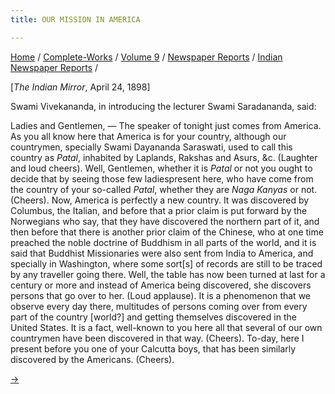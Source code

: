 ```yaml
---
title: OUR MISSION IN AMERICA

---
```



[Home](../../../../index.htm) /
[Complete-Works](../../../complete_works.htm) / [Volume
9](../../volume_9_contents.htm) / [Newspaper
Reports](../newspaper_reports_contents.htm) / [Indian Newspaper
Reports](indian_newspaper_contents.htm) /



\[*The Indian Mirror*, April 24, 1898\]

Swami Vivekananda, in introducing the lecturer Swami Saradananda, said:

Ladies and Gentlemen, — The speaker of tonight just comes from America.
As you all know here that America is for your country, although our
countrymen, specially Swami Dayananda Saraswati, used to call this
country as *Patal*, inhabited by Laplands, Rakshas and Asurs, &c.
(Laughter and loud cheers). Well, Gentlemen, whether it is *Patal* or
not you ought to decide that by seeing those few ladiespresent here, who
have come from the country of your so-called *Patal*, whether they are
*Naga Kanyas* or not. (Cheers). Now, America is perfectly a new country.
It was discovered by Columbus, the Italian, and before that a prior
claim is put forward by the Norwegians who say, that they have
discovered the northern part of it, and then before that there is
another prior claim of the Chinese, who at one time preached the noble
doctrine of Buddhism in all parts of the world, and it is said that
Buddhist Missionaries were also sent from India to America, and
specially in Washington, where some sort\[s\] of records are still to be
traced by any traveller going there. Well, the table has now been turned
at last for a century or more and instead of America being discovered,
she discovers persons that go over to her. (Loud applause). It is a
phenomenon that we observe every day there, multitudes of persons coming
over from every part of the country \[world?\] and getting themselves
discovered in the United States. It is a fact, well-known to you here
all that several of our own countrymen have been discovered in that way.
(Cheers). To-day, here I present before you one of your Calcutta boys,
that has been similarly discovered by the Americans. (Cheers).

[→](19_the_indian_mirror_feb_15_1901.htm)



